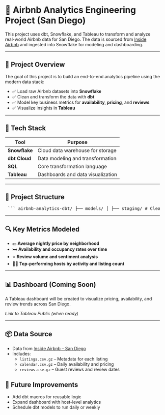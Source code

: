 # 🏡 Airbnb Analytics Engineering Project (San Diego)

This project uses dbt, Snowflake, and Tableau to transform and analyze real-world Airbnb data for San Diego. The data is sourced from [Inside Airbnb](http://insideairbnb.com/get-the-data.html) and ingested into Snowflake for modeling and dashboarding.

---

## 🚀 Project Overview

The goal of this project is to build an end-to-end analytics pipeline using the modern data stack:

- ✅ Load raw Airbnb datasets into **Snowflake**
- ✅ Clean and transform the data with **dbt**
- ✅ Model key business metrics for **availability**, **pricing**, and **reviews**
- ✅ Visualize insights in **Tableau**

---

## 🧰 Tech Stack

| Tool      | Purpose                          |
|-----------|----------------------------------|
| **Snowflake** | Cloud data warehouse for storage |
| **dbt Cloud** | Data modeling and transformation |
| **SQL**       | Core transformation language     |
| **Tableau**   | Dashboards and data visualization |

---

## 📂 Project Structure

<pre> ``` airbnb-analytics-dbt/ ├── models/ │ ├── staging/ # Cleans raw data │ └── marts/ # Business-level metrics ├── snapshots/ # (optional) ├── dbt_project.yml └── README.md ``` </pre>

---

## 🔍 Key Metrics Modeled

- 💵 **Average nightly price by neighborhood**
- 🛏️ **Availability and occupancy rates over time**
- ⭐ **Review volume and sentiment analysis**
- 🧑‍💼 **Top-performing hosts by activity and listing count**

---

## 📊 Dashboard (Coming Soon)
A Tableau dashboard will be created to visualize pricing, availability, and review trends across San Diego.

*Link to Tableau Public (when ready)*

---

## 📦 Data Source

- Data from [Inside Airbnb – San Diego](http://insideairbnb.com/get-the-data.html)
- Includes:
  - `listings.csv.gz` – Metadata for each listing
  - `calendar.csv.gz` – Daily availability and pricing
  - `reviews.csv.gz` – Guest reviews and review dates

  
## 🧠 Future Improvements

- Add dbt macros for reusable logic
- Expand dashboard with host-level analytics
- Schedule dbt models to run daily or weekly
